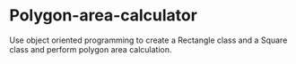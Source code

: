 # Polygon-area-calculator
Use object oriented programming to create a Rectangle class and a Square class and perform polygon area calculation.
